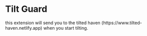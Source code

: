 <h1>Tilt Guard</h1>
this extension will send you to the tilted haven (https://www.tilted-haven.netlify.app) when you start tilting.



